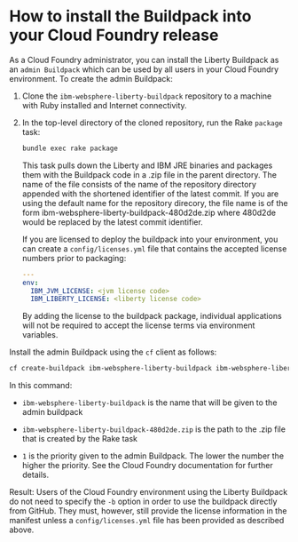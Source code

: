 # How to install the Buildpack into your Cloud Foundry release

As a Cloud Foundry administrator, you can install the Liberty Buildpack as an `admin Buildpack` which can be used by all users in your Cloud Foundry environment. To create the admin Buildpack:

1. Clone the `ibm-websphere-liberty-buildpack` repository to a machine with Ruby installed and Internet connectivity.

1. In the top-level directory of the cloned repository, run the Rake `package` task:

   ```bash
   bundle exec rake package
   ```

   This task pulls down the Liberty and IBM JRE binaries and packages them with the Buildpack code in a .zip file in the parent directory. The name of the file consists of the name of the repository directory appended with the shortened identifier of the latest commit. If you are using the default name for the repository direcory, the file name is of the form ibm-websphere-liberty-buildpack-480d2de.zip where 480d2de would be replaced by the latest commit identifier.

   If you are licensed to deploy the buildpack into your environment, you can create a `config/licenses.yml` file that contains the accepted license numbers prior to packaging:

   ```yaml
   ---
   env:
     IBM_JVM_LICENSE: <jvm license code>
     IBM_LIBERTY_LICENSE: <liberty license code>
   ```

   By adding the license to the buildpack package, individual applications will not be required to accept the license terms via environment variables.

Install the admin Buildpack using the `cf` client as follows:

```bash
cf create-buildpack ibm-websphere-liberty-buildpack ibm-websphere-liberty-buildpack-480d2de.zip 1
```

In this command:

* `ibm-websphere-liberty-buildpack` is the name that will be given to the admin buildpack

* `ibm-websphere-liberty-buildpack-480d2de.zip` is the path to the .zip file that is created by the Rake task

* `1` is the priority given to the admin Buildpack. The lower the number the higher the priority. See the Cloud Foundry documentation for further details.

Result: Users of the Cloud Foundry environment using the Liberty Buildpack do not need to specify the `-b` option in order to use the buildpack directly from GitHub. They must, however, still provide the license information in the manifest unless a `config/licenses.yml` file has been provided as described above.
